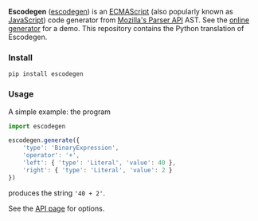**Escodegen** ([escodegen](http://github.com/estools/escodegen)) is an
[ECMAScript](http://www.ecma-international.org/publications/standards/Ecma-262.htm)
(also popularly known as [JavaScript](http://en.wikipedia.org/wiki/JavaScript))
code generator from [Mozilla's Parser API](https://developer.mozilla.org/en/SpiderMonkey/Parser_API)
AST. See the [online generator](https://estools.github.io/escodegen/demo/index.html)
for a demo. This repository contains the Python translation of Escodegen.


### Install

    pip install escodegen

### Usage

A simple example: the program
````js
import escodegen

escodegen.generate({
    'type': 'BinaryExpression',
    'operator': '+',
    'left': { 'type': 'Literal', 'value': 40 },
    'right': { 'type': 'Literal', 'value': 2 }
})
````
produces the string `'40 + 2'`.


See the [API page](https://github.com/estools/escodegen/wiki/API) for
options.
